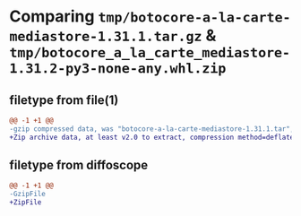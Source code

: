 # Comparing `tmp/botocore-a-la-carte-mediastore-1.31.1.tar.gz` & `tmp/botocore_a_la_carte_mediastore-1.31.2-py3-none-any.whl.zip`

## filetype from file(1)

```diff
@@ -1 +1 @@
-gzip compressed data, was "botocore-a-la-carte-mediastore-1.31.1.tar", last modified: Sat Jul  8 01:42:36 2023, max compression
+Zip archive data, at least v2.0 to extract, compression method=deflate
```

## filetype from diffoscope

```diff
@@ -1 +1 @@
-GzipFile
+ZipFile
```


